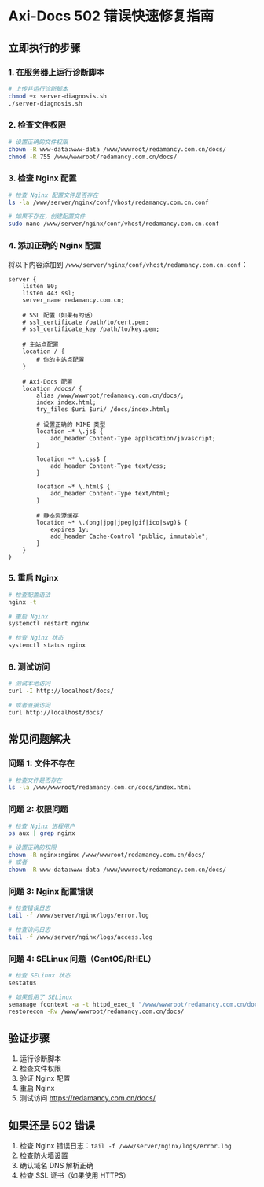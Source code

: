 # Axi-Docs 502 错误快速修复指南

## 立即执行的步骤

### 1. 在服务器上运行诊断脚本
```bash
# 上传并运行诊断脚本
chmod +x server-diagnosis.sh
./server-diagnosis.sh
```

### 2. 检查文件权限
```bash
# 设置正确的文件权限
chown -R www-data:www-data /www/wwwroot/redamancy.com.cn/docs/
chmod -R 755 /www/wwwroot/redamancy.com.cn/docs/
```

### 3. 检查 Nginx 配置
```bash
# 检查 Nginx 配置文件是否存在
ls -la /www/server/nginx/conf/vhost/redamancy.com.cn.conf

# 如果不存在，创建配置文件
sudo nano /www/server/nginx/conf/vhost/redamancy.com.cn.conf
```

### 4. 添加正确的 Nginx 配置
将以下内容添加到 `/www/server/nginx/conf/vhost/redamancy.com.cn.conf`：

```nginx
server {
    listen 80;
    listen 443 ssl;
    server_name redamancy.com.cn;
    
    # SSL 配置（如果有的话）
    # ssl_certificate /path/to/cert.pem;
    # ssl_certificate_key /path/to/key.pem;
    
    # 主站点配置
    location / {
        # 你的主站点配置
    }
    
    # Axi-Docs 配置
    location /docs/ {
        alias /www/wwwroot/redamancy.com.cn/docs/;
        index index.html;
        try_files $uri $uri/ /docs/index.html;
        
        # 设置正确的 MIME 类型
        location ~* \.js$ {
            add_header Content-Type application/javascript;
        }
        
        location ~* \.css$ {
            add_header Content-Type text/css;
        }
        
        location ~* \.html$ {
            add_header Content-Type text/html;
        }
        
        # 静态资源缓存
        location ~* \.(png|jpg|jpeg|gif|ico|svg)$ {
            expires 1y;
            add_header Cache-Control "public, immutable";
        }
    }
}
```

### 5. 重启 Nginx
```bash
# 检查配置语法
nginx -t

# 重启 Nginx
systemctl restart nginx

# 检查 Nginx 状态
systemctl status nginx
```

### 6. 测试访问
```bash
# 测试本地访问
curl -I http://localhost/docs/

# 或者直接访问
curl http://localhost/docs/
```

## 常见问题解决

### 问题 1: 文件不存在
```bash
# 检查文件是否存在
ls -la /www/wwwroot/redamancy.com.cn/docs/index.html
```

### 问题 2: 权限问题
```bash
# 检查 Nginx 进程用户
ps aux | grep nginx

# 设置正确的权限
chown -R nginx:nginx /www/wwwroot/redamancy.com.cn/docs/
# 或者
chown -R www-data:www-data /www/wwwroot/redamancy.com.cn/docs/
```

### 问题 3: Nginx 配置错误
```bash
# 检查错误日志
tail -f /www/server/nginx/logs/error.log

# 检查访问日志
tail -f /www/server/nginx/logs/access.log
```

### 问题 4: SELinux 问题（CentOS/RHEL）
```bash
# 检查 SELinux 状态
sestatus

# 如果启用了 SELinux
semanage fcontext -a -t httpd_exec_t "/www/wwwroot/redamancy.com.cn/docs(/.*)?"
restorecon -Rv /www/wwwroot/redamancy.com.cn/docs/
```

## 验证步骤

1. 运行诊断脚本
2. 检查文件权限
3. 验证 Nginx 配置
4. 重启 Nginx
5. 测试访问 https://redamancy.com.cn/docs/

## 如果还是 502 错误

1. 检查 Nginx 错误日志：`tail -f /www/server/nginx/logs/error.log`
2. 检查防火墙设置
3. 确认域名 DNS 解析正确
4. 检查 SSL 证书（如果使用 HTTPS） 